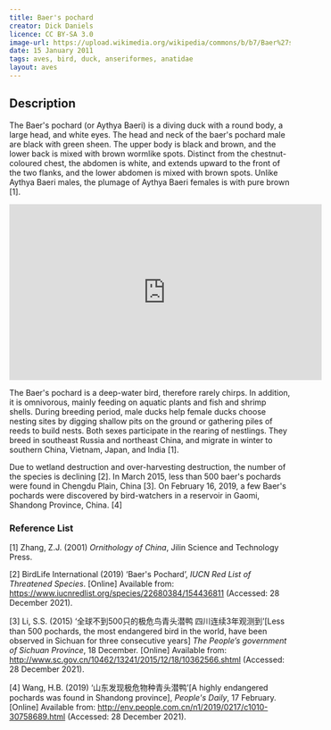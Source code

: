 ```yaml
---
title: Baer's pochard
creator: Dick Daniels
licence: CC BY-SA 3.0
image-url: https://upload.wikimedia.org/wikipedia/commons/b/b7/Baer%27s_Pochard_RWD4.jpg 
date: 15 January 2011
tags: aves, bird, duck, anseriformes, anatidae 
layout: aves
---
```

## Description

The Baer's pochard (or Aythya Baeri) is a diving duck with a round body, a large head, and white eyes. The head and neck of the baer's pochard male are black with green sheen. The upper body is black and brown, and the lower back is mixed with brown wormlike spots. Distinct from the chestnut-coloured chest, the abdomen is white, and extends upward to the front of the two flanks, and the lower abdomen is mixed with brown spots. Unlike Aythya Baeri males, the plumage of Aythya Baeri females is with pure brown [1].

<iframe class="video" width="560" height="315" src="https://www.youtube.com/embed/PWha0K2H20g" title="YouTube video player" frameborder="0" allow="accelerometer; autoplay; clipboard-write; encrypted-media; gyroscope; picture-in-picture" allowfullscreen></iframe>


The Baer's pochard is a deep-water bird, therefore rarely chirps. In addition, it is omnivorous, mainly feeding on aquatic plants and fish and shrimp shells. During breeding period, male ducks help female ducks choose nesting sites by digging shallow pits on the ground or gathering piles of reeds to build nests. Both sexes participate in the rearing of nestlings. They breed in southeast Russia and northeast China, and migrate in winter to southern China, Vietnam, Japan, and India [1].

Due to wetland destruction and over-harvesting destruction, the number of the species is declining [2]. In March 2015, less than 500 baer's pochards were found in Chengdu Plain, China [3]. On February 16, 2019, a few Baer's pochards were discovered by bird-watchers in a reservoir in Gaomi, Shandong Province, China. [4] 


### Reference List
[1] Zhang, Z.J. (2001) _Ornithology of China_, Jilin Science and Technology Press.

[2] BirdLife International (2019) ‘Baer's Pochard’, _IUCN Red List of Threatened Species_. [Online] Available from: https://www.iucnredlist.org/species/22680384/154436811 (Accessed: 28 December 2021). 

[3] Li, S.S. (2015) ‘全球不到500只的极危鸟青头潜鸭 四川连续3年观测到’[Less than 500 pochards, the most endangered bird in the world, have been observed in Sichuan for three consecutive years] _The People’s government of Sichuan Province_, 18 December. [Online] Available from: http://www.sc.gov.cn/10462/13241/2015/12/18/10362566.shtml (Accessed: 28 December 2021). 

[4] Wang, H.B. (2019) ‘山东发现极危物种青头潜鸭’[A highly endangered pochards was found in Shandong province], _People's Daily_, 17 February. [Online] Available from: http://env.people.com.cn/n1/2019/0217/c1010-30758689.html (Accessed: 28 December 2021). 

